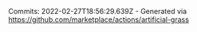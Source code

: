 Commits: 2022-02-27T18:56:29.639Z - Generated via https://github.com/marketplace/actions/artificial-grass
<br>
